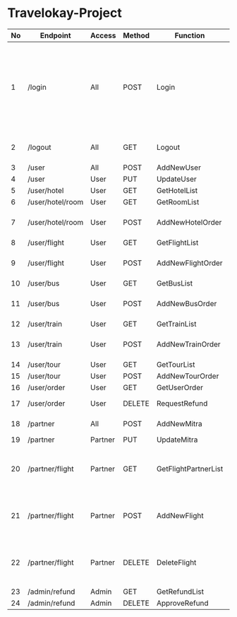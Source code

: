 # Travelokay-Project

| No | Endpoint	        | Access	| Method	| Function                  | Response                          | Desc                                                                                                  |
|----| ---------------- | --------- | --------- | ------------------------- | --------------------------------- | ----------------------------------------------------------------------------------------------------- |
| 1  | /login	        | All		| POST		| Login                     | UserResponse, PartnerResponse     | Saat login berhasil, akan menghasilkan cookie berisi token. Response berbeda tergantung jenis user.   |
| 2  | /logout	        | All		| GET		| Logout                    | MessageResponse                   | Menghapus cookie yang berisi token.                                                                   |
| 3  | /user		    | All		| POST		| AddNewUser	            | MessageResponse                   | Register user.                                                                                        |
| 4  | /user		    | User		| PUT		| UpdateUser	            | MessageResponse                   | -                                                                                                     |
| 5  | /user/hotel	    | User		| GET		| GetHotelList              | HotelsResponse                    | -                                                                                                     |
| 6  | /user/hotel/room | User		| GET		| GetRoomList               | RoomsResponse                     | -                                                                                                     |
| 7  | /user/hotel/room | User		| POST		| AddNewHotelOrder          | HotelOrderResponse                | Trigger update tabel rooms.                                                                           |
| 8  | /user/flight	    | User		| GET		| GetFlightList             | FlightsResponse                   | -                                                                                                     |
| 9  | /user/flight	    | User		| POST		| AddNewFlightOrder         | FlightOrderResponse               | Trigger update tabel seats.                                                                           |
| 10 | /user/bus 	    | User		| GET		| GetBusList                | BusTripsResponse                  | -                                                                                                     |
| 11 | /user/bus 	    | User		| POST		| AddNewBusOrder            | BusOrderResponse                  | Trigger update tabel seats.                                                                           |
| 12 | /user/train	    | User		| GET		| GetTrainList              | TrainTripsResponse                | -                                                                                                     |
| 13 | /user/train	    | User		| POST		| AddNewTrainOrder          | TrainOrderResponse                | Trigger update tabel seats.                                                                           |
| 14 | /user/tour	    | User		| GET		| GetTourList               | ToursResponse                     | -                                                                                                     |
| 15 | /user/tour	    | User		| POST		| AddNewTourOrder           | TourOrderResponse                 | -                                                                                                     |
| 16 | /user/order	    | User		| GET		| GetUserOrder              | UserOrdersResponse                |                                                                                                       |
| 17 | /user/order 	    | User		| DELETE	| RequestRefund             | MessageResponse                   | Update order_status.                                                                                  |
| 18 | /partner	        | All		| POST		| AddNewMitra	            | MessageResponse                   | Register partner.                                                                                     |
| 19 | /partner	        | Partner	| PUT		| UpdateMitra   	        | MessageResponse                   | -                                                                                                     |
| 20 | /partner/flight  | Partner	| GET		| GetFlightPartnerList   	| FlightsResponse                   | Cek berdasarkan nama perusahaan partner.                                                              |
| 21 | /partner/flight  | Partner	| POST  	| AddNewFlight   	        | FlightResponse                    | Cek berdasarkan nama perusahaan partner.                                                              |
| 22 | /partner/flight  | Partner	| DELETE	| DeleteFlight   	        | MessageResponse                   | Cek berdasarkan nama perusahaan partner.                                                              |
| 23 | /admin/refund    | Admin		| GET		| GetRefundList   	        | RefundsResponse                   | -                                                                                                     |
| 24 | /admin/refund    | Admin		| DELETE	| ApproveRefund   	        | MessageResponse                   | -                                                                                                     |

